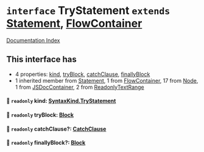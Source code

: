 # `interface` TryStatement `extends` [Statement](../interface.Statement/README.md), [FlowContainer](../interface.FlowContainer/README.md)

[Documentation Index](../README.md)

## This interface has

- 4 properties:
[kind](#-readonly-kind-syntaxkindtrystatement),
[tryBlock](#-readonly-tryblock-block),
[catchClause](#-readonly-catchclause-catchclause),
[finallyBlock](#-readonly-finallyblock-block)
- 1 inherited member from [Statement](../interface.Statement/README.md), 1 from [FlowContainer](../interface.FlowContainer/README.md), 17 from [Node](../interface.Node/README.md), 1 from [JSDocContainer](../interface.JSDocContainer/README.md), 2 from [ReadonlyTextRange](../interface.ReadonlyTextRange/README.md)


#### 📄 `readonly` kind: [SyntaxKind.TryStatement](../enum.SyntaxKind/README.md#trystatement--258)



#### 📄 `readonly` tryBlock: [Block](../interface.Block/README.md)



#### 📄 `readonly` catchClause?: [CatchClause](../interface.CatchClause/README.md)



#### 📄 `readonly` finallyBlock?: [Block](../interface.Block/README.md)



